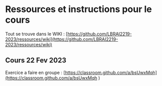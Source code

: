 # Ressources et instructions pour le cours

Tout se trouve dans le WIKI : [https://github.com/LBRAI2219-2023/ressources/wiki](https://github.com/LBRAI2219-2023/ressources/wiki)


## Cours 22 Fev 2023

Exercice a faire en groupe : [https://classroom.github.com/a/bsUwxMqh](https://classroom.github.com/a/bsUwxMqh )
